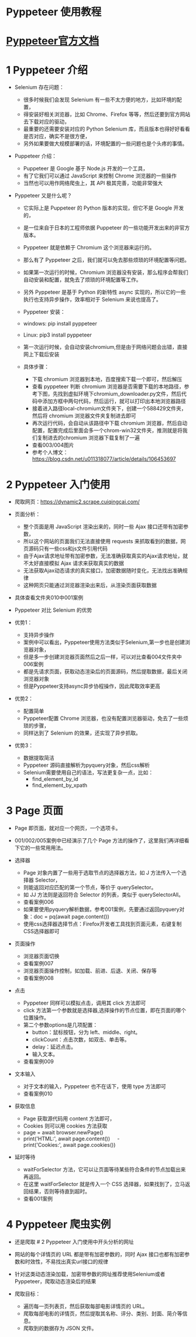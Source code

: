 # Pyppeteer 使用教程

# [Pyppeteer官方文档](https://miyakogi.github.io/pyppeteer/reference.html)

# 1 Pyppeteer 介绍
- Selenium 存在问题：
    - 很多时候我们会发现 Selenium 有一些不太方便的地方，比如环境的配置，
    - 得安装好相关浏览器，比如 Chrome、Firefox 等等，然后还要到官方网站去下载对应的驱动，
    - 最重要的还需要安装对应的 Python Selenium 库，而且版本也得好好看看是否对应，确实不是很方便，
    - 另外如果要做大规模部署的话，环境配置的一些问题也是个头疼的事情。

- Puppeteer 介绍：   
    - Puppeteer 是 Google 基于 Node.js 开发的一个工具，
    - 有了它我们可以通过 JavaScript 来控制 Chrome 浏览器的一些操作
    - 当然也可以用作网络爬虫上，其 API 极其完善，功能非常强大

- Pyppeteer 又是什么呢？
    - 它实际上是 Puppeteer 的 Python 版本的实现，但它不是 Google 开发的，
    - 是一位来自于日本的工程师依据 Puppeteer 的一些功能开发出来的非官方版本。
    - Pyppeteer 就是依赖于 Chromium 这个浏览器来运行的。
    - 那么有了 Pyppeteer 之后，我们就可以免去那些烦琐的环境配置等问题。
    - 如果第一次运行的时候，Chromium 浏览器没有安装，那么程序会帮我们自动安装和配置，就免去了烦琐的环境配置等工作。
    - 另外 Pyppeteer 是基于 Python 的新特性 async 实现的，所以它的一些执行也支持异步操作，效率相对于 Selenium 来说也提高了。
    
    - Pyppeteer 安装：
    - windows: pip install pyppeteer
    - Linux: pip3 install pyppeteer 
    - 第一次运行时候，会自动安装chromium,但是由于网络问题会出错，直接网上下载后安装
    - 具体步骤：
        - 下载 chromium 浏览器到本地，百度搜索下载一个即可，然后解压
        - 查看 pyppeteer 判断 chromium 浏览器是否需要下载的本地路径，参考下图，先找到虚拟环境下chromium_downloader.py文件，然后代码中添加方框中两句代码，然后运行，就可以打印出本地浏览器路径
        - 接着进入路径local-chromium文件夹下，创建一个588429文件夹，然后将 chromium 浏览器文件夹复制进去即可
        - 再次运行代码，会自动从该路径中下载 chromium 浏览器，然后自动配置，配置完成后里面会多一个chrom-win32文件夹，推测就是将我们复制进去的chromium 浏览器下载复制了一遍
        - 查看003/004图片
        - 参考个人博文：https://blog.csdn.net/u011318077/article/details/106453697 


# 2 Pyppeteer 入门使用
- 爬取网页：https://dynamic2.scrape.cuiqingcai.com/
- 页面分析：
    - 整个页面是用 JavaScript 渲染出来的，同时一些 Ajax 接口还带有加密参数，
    - 所以这个网站的页面我们无法直接使用 requests 来抓取看到的数据，网页源码只有一些css和js文件引用代码
    - 由于Ajax请求地址带有加密参数，无法准确获取真实的Ajax请求地址，就不太好直接模拟 Ajax 请求来获取真实的数据
    - 无法获取Ajax动态请求的真实接口，加密数据随时变化，无法找出准确规律
    - 这种网页只能通过浏览器渲染出来后，从渲染页面获取数据
- 具体查看文件夹010中001案例

- Pyppeteer 对比 Selenium 的优势
- 优势1：
    - 支持异步操作
    - 案例中可以看出，Pyppeteer使用方法类似于Selenium,第一步也是创建浏览器对象，
    - 但是多一步创建浏览器页面然后之后一样，可以对比查看004文件夹中006案例
    - 都是先请求页面，获取动态渲染后的页面源码，然后提取数据，最后关闭浏览器对象
    - 但是Pyppeteer支持async异步协程操作，因此爬取效率更高

- 优势2：
    - 配置简单
    - Pyppeteer配置 Chrome 浏览器，也没有配置浏览器驱动，免去了一些烦琐的步骤，
    - 同样达到了 Selenium 的效果，还实现了异步抓取。

- 优势3：
    - 数据提取简洁
    - Pyppeteer 源码直接解析为pyquery对象，然后css解析
    - Selenium需要使用自己的语法，写法更复杂一点，比如：
        - find_element_by_id
        - find_element_by_xpath

# 3 Page 页面
- Page 即页面，就对应一个网页，一个选项卡。
- 001/002/005案例中已经演示了几个 Page 方法的操作了，这里我们再详细看下它的一些常用用法。

- 选择器
    - Page 对象内置了一些用于选取节点的选择器方法，如 J 方法传入一个选择器 Selector，
    - 则能返回对应匹配的第一个节点，等价于 querySelector。
    - 如 JJ 方法则是返回符合 Selector 的列表，类似于 querySelectorAll。
    - 查看案例006
    - 如果要使用pyquery解析数据，参考001案例，先要通过返回pyquery对象：doc = pq(await page.content())
    - 使用css选择器选择节点：Firefox开发者工具找到页面元素，右键复制 CSS选择器即可
    
- 页面操作
    - 浏览器页面切换
    - 查看案例007
    - 浏览器页面操作控制，如加载、前进、后退、关闭、保存等
    - 查看案例008
    
- 点击
    - Pyppeteer 同样可以模拟点击，调用其 click 方法即可
    - click 方法第一个参数就是选择器,选择操作的节点位置，即在页面的哪个位置操作。
    - 第二个参数options是几项配置：
        - button：鼠标按钮，分为 left、middle、right。
        - clickCount：点击次数，如双击、单击等。
        - delay：延迟点击。
        - 输入文本。
    - 查看案例009
        
- 文本输入
    - 对于文本的输入，Pyppeteer 也不在话下，使用 type 方法即可
    - 查看案例010

- 获取信息
    - Page 获取源代码用 content 方法即可，
    - Cookies 则可以用 cookies 方法获取
    - page = await browser.newPage()
    - print('HTML:', await page.content())
    - print('Cookies:', await page.cookies())

- 延时等待
    - waitForSelector 方法，它可以让页面等待某些符合条件的节点加载出来再返回。
    - 在这里 waitForSelector 就是传入一个 CSS 选择器，如果找到了，立马返回结果，否则等待直到超时。
    - 查看001案例

# 4 Pyppeteer 爬虫实例
- 还是爬取 # 2 Pyppeteer 入门使用中开头分析的网址
- 网站的每个详情页的 URL 都是带有加密参数的，同时 Ajax 接口也都有加密参数和时效性，不易找出真实url接口的规律
- 针对这类动态渲染加载，加密带参数的网址推荐使用Selenium或者Pyppeteer，爬取动态渲染后的结果

- 爬取目标：
    - 遍历每一页列表页，然后获取每部电影详情页的 URL。
    - 爬取每部电影的详情页，然后提取其名称、评分、类别、封面、简介等信息。
    - 爬取到的数据存为 JSON 文件。